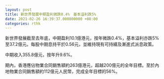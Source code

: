 ```yaml
---
layout: post
title: 新世界發展中期盈利微跌0.4%　基本溢利跌5%
date: 2021-02-26 16:39:37.000000000 +08:00
categories: rthk
---
```


新世界發展截至去年底，中期盈利10.1億港元，按年微跌0.4%，基本溢利亦跌5%至37.2億元。每股中期息持平於0.56元，並維持現有可持續及漸進式派息政策。

中期收入355.8億元，按年升9.6%。

期內，香港應佔物業合同銷售額約263億港元，超越200億元的全年目標。至於內地物業合同銷售額約112億元人民幣，完成全年目標的56%。
